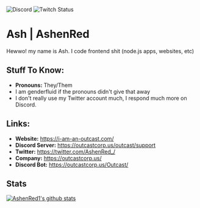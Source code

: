 ![Discord](https://img.shields.io/discord/615801226835132429)
![Twitch Status](https://img.shields.io/twitch/status/ashenred_)
# Ash | AshenRed
Hewwo! my name is Ash. I code frontend shit (node.js apps, websites, etc)

## Stuff To Know:
- **Pronouns:** They/Them
- I am genderfluid if the pronouns didn't give that away
- I don't really use my Twitter account much, I respond much more on Discord.

## Links:
- **Website:** https://i-am-an-outcast.com/
- **Discord Server:** https://outcastcorp.us/outcast/support
- **Twitter:** https://twitter.com/AshenRed_/
- **Company:** https://outcastcorp.us/
- **Discord Bot:** https://outcastcorp.us/Outcast/
## Stats
[![AshenRed1's github stats](https://github-readme-stats.vercel.app/api?username=AshenRed1)](https://github.com/anuraghazra/github-readme-stats&show_icons=true&theme=monokai)
